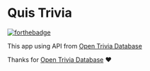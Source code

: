 # Quis Trivia

[![forthebadge](https://forthebadge.com/images/badges/built-with-love.svg)](https://forthebadge.com)

This app using API from [Open Trivia Database](https://opentdb.com)

Thanks for [Open Trivia Database](https://opentdb.com) ❤
